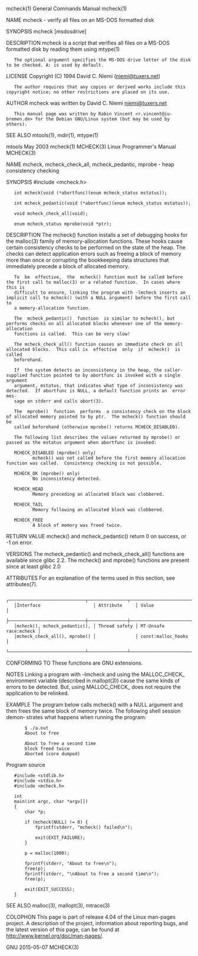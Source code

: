 mcheck(1)                                                     General Commands Manual                                                    mcheck(1)

NAME
       mcheck - verify all files on an MS-DOS formatted disk

SYNOPSIS
       mcheck [msdosdrive]

DESCRIPTION
       mcheck is a script that verifies all files on a MS-DOS formatted disk by reading them using mtype(1)

       The optional argument specifies the MS-DOS drive letter of the disk to be checked. A: is used by default.

LICENSE
       Copyright (C) 1994 David C. Niemi (niemi@tuxers.net)

       The author requires that any copies or derived works include this copyright notice; no other restrictions are placed on its use.

AUTHOR
       mcheck was written by David C. Niemi <niemi@tuxers.net>

       This manual page was written by Rabin Vincent <r.vincent@iu-bremen.de> for the Debian GNU/Linux system (but may be used by others).

SEE ALSO
       mtools(1), mdir(1), mtype(1)

mtools                                                               May 2003                                                            mcheck(1)
MCHECK(3)                                                    Linux Programmer's Manual                                                   MCHECK(3)

NAME
       mcheck, mcheck_check_all, mcheck_pedantic, mprobe - heap consistency checking

SYNOPSIS
       #include <mcheck.h>

       int mcheck(void (*abortfunc)(enum mcheck_status mstatus));

       int mcheck_pedantic(void (*abortfunc)(enum mcheck_status mstatus));

       void mcheck_check_all(void);

       enum mcheck_status mprobe(void *ptr);

DESCRIPTION
       The mcheck() function installs a set of debugging hooks for the malloc(3) family of memory-allocation functions.  These hooks cause certain
       consistency checks to be performed on the state of the heap.  The checks can detect application errors such as freeing a  block  of  memory
       more than once or corrupting the bookkeeping data structures that immediately precede a block of allocated memory.

       To  be  effective,  the  mcheck() function must be called before the first call to malloc(3) or a related function.  In cases where this is
       difficult to ensure, linking the program with -lmcheck inserts an implicit call to mcheck() (with a NULL argument) before the first call to
       a memory-allocation function.

       The  mcheck_pedantic()  function  is similar to mcheck(), but performs checks on all allocated blocks whenever one of the memory-allocation
       functions is called.  This can be very slow!

       The mcheck_check_all() function causes an immediate check on all allocated blocks.  This call is  effective  only  if  mcheck()  is  called
       beforehand.

       If  the system detects an inconsistency in the heap, the caller-supplied function pointed to by abortfunc is invoked with a single argument
       argument, mstatus, that indicates what type of inconsistency was detected.  If abortfunc is NULL, a default function prints an  error  mes‐
       sage on stderr and calls abort(3).

       The  mprobe()  function  performs  a consistency check on the block of allocated memory pointed to by ptr.  The mcheck() function should be
       called beforehand (otherwise mprobe() returns MCHECK_DISABLED).

       The following list describes the values returned by mprobe() or passed as the mstatus argument when abortfunc is invoked:

       MCHECK_DISABLED (mprobe() only)
              mcheck() was not called before the first memory allocation function was called.  Consistency checking is not possible.

       MCHECK_OK (mprobe() only)
              No inconsistency detected.

       MCHECK_HEAD
              Memory preceding an allocated block was clobbered.

       MCHECK_TAIL
              Memory following an allocated block was clobbered.

       MCHECK_FREE
              A block of memory was freed twice.

RETURN VALUE
       mcheck() and mcheck_pedantic() return 0 on success, or -1 on error.

VERSIONS
       The mcheck_pedantic() and mcheck_check_all() functions are available since glibc 2.2.  The mcheck()  and  mprobe()  functions  are  present
       since at least glibc 2.0

ATTRIBUTES
       For an explanation of the terms used in this section, see attributes(7).

       ┌─────────────────────────────┬───────────────┬───────────────────────┐
       │Interface                    │ Attribute     │ Value                 │
       ├─────────────────────────────┼───────────────┼───────────────────────┤
       │mcheck(), mcheck_pedantic(), │ Thread safety │ MT-Unsafe race:mcheck │
       │mcheck_check_all(), mprobe() │               │ const:malloc_hooks    │
       └─────────────────────────────┴───────────────┴───────────────────────┘

CONFORMING TO
       These functions are GNU extensions.

NOTES
       Linking  a  program with -lmcheck and using the MALLOC_CHECK_ environment variable (described in mallopt(3)) cause the same kinds of errors
       to be detected.  But, using MALLOC_CHECK_ does not require the application to be relinked.

EXAMPLE
       The program below calls mcheck() with a NULL argument and then frees the same block of memory twice.  The following  shell  session  demon‐
       strates what happens when running the program:

           $ ./a.out
           About to free

           About to free a second time
           block freed twice
           Aborted (core dumped)

   Program source

       #include <stdlib.h>
       #include <stdio.h>
       #include <mcheck.h>

       int
       main(int argc, char *argv[])
       {
           char *p;

           if (mcheck(NULL) != 0) {
               fprintf(stderr, "mcheck() failed\n");

               exit(EXIT_FAILURE);
           }

           p = malloc(1000);

           fprintf(stderr, "About to free\n");
           free(p);
           fprintf(stderr, "\nAbout to free a second time\n");
           free(p);

           exit(EXIT_SUCCESS);
       }

SEE ALSO
       malloc(3), mallopt(3), mtrace(3)

COLOPHON
       This  page is part of release 4.04 of the Linux man-pages project.  A description of the project, information about reporting bugs, and the
       latest version of this page, can be found at http://www.kernel.org/doc/man-pages/.

GNU                                                                 2015-05-07                                                           MCHECK(3)
